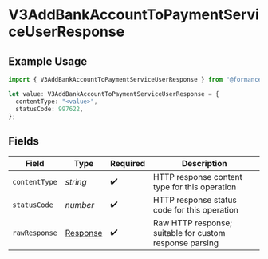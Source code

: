 # V3AddBankAccountToPaymentServiceUserResponse

## Example Usage

```typescript
import { V3AddBankAccountToPaymentServiceUserResponse } from "@formance/formance-sdk/sdk/models/operations";

let value: V3AddBankAccountToPaymentServiceUserResponse = {
  contentType: "<value>",
  statusCode: 997622,
};
```

## Fields

| Field                                                                 | Type                                                                  | Required                                                              | Description                                                           |
| --------------------------------------------------------------------- | --------------------------------------------------------------------- | --------------------------------------------------------------------- | --------------------------------------------------------------------- |
| `contentType`                                                         | *string*                                                              | :heavy_check_mark:                                                    | HTTP response content type for this operation                         |
| `statusCode`                                                          | *number*                                                              | :heavy_check_mark:                                                    | HTTP response status code for this operation                          |
| `rawResponse`                                                         | [Response](https://developer.mozilla.org/en-US/docs/Web/API/Response) | :heavy_check_mark:                                                    | Raw HTTP response; suitable for custom response parsing               |